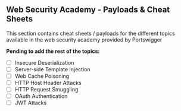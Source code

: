 ## **Web Security Academy - Payloads & Cheat Sheets**


This section contains cheat sheets / payloads for the different topics available in the web security academy provided by Portswigger


**Pending to add the rest of the topics:**


* [ ] Insecure Deserialization
* [ ] Server-side Template Injection
* [ ] Web Cache Poisoning
* [ ] HTTP Host Header Attacks
* [ ] HTTP Request Smuggling
* [ ] OAuth Authentication
* [ ] JWT Attacks
